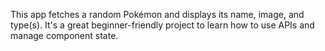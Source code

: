 This app fetches a random Pokémon and displays its name, image, and type(s). It's a great beginner-friendly project to learn how to use APIs and manage component state.
